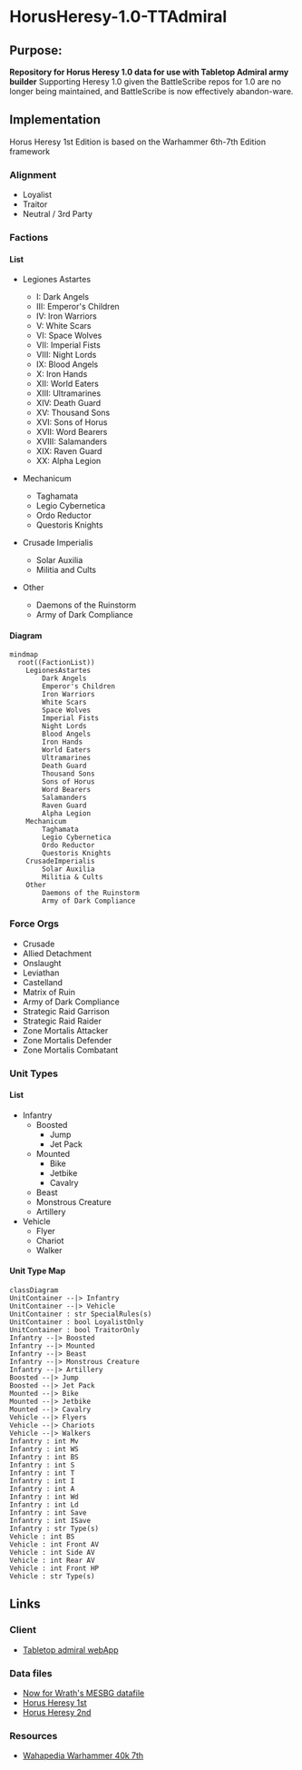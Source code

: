 # HorusHeresy-1.0-TTAdmiral
## Purpose: 
__Repository for Horus Heresy 1.0 data for use with Tabletop Admiral army builder__
Supporting Heresy 1.0 given the BattleScribe repos for 1.0 are no longer being maintained, and BattleScribe is now effectively abandon-ware. 

## Implementation
Horus Heresy 1st Edition is based on the Warhammer 6th-7th Edition framework
### Alignment
- Loyalist
- Traitor
- Neutral / 3rd Party

### Factions
#### List
- Legiones Astartes
    - I: Dark Angels
    - III: Emperor's Children
    - IV: Iron Warriors
    - V: White Scars
    - VI: Space Wolves
    - VII: Imperial Fists
    - VIII: Night Lords
    - IX: Blood Angels
    - X: Iron Hands
    - XII: World Eaters
    - XIII: Ultramarines
    - XIV: Death Guard
    - XV: Thousand Sons
    - XVI: Sons of Horus
    - XVII: Word Bearers
    - XVIII: Salamanders
    - XIX: Raven Guard
    - XX: Alpha Legion

- Mechanicum
    - Taghamata
    - Legio Cybernetica
    - Ordo Reductor
    - Questoris Knights
- Crusade Imperialis
    - Solar Auxilia
    - Militia and Cults
- Other
    - Daemons of the Ruinstorm
    - Army of Dark Compliance

#### Diagram
```mermaid
mindmap
  root((FactionList))
    LegionesAstartes
        Dark Angels
        Emperor's Children
        Iron Warriors
        White Scars
        Space Wolves
        Imperial Fists
        Night Lords
        Blood Angels
        Iron Hands
        World Eaters
        Ultramarines
        Death Guard
        Thousand Sons
        Sons of Horus
        Word Bearers
        Salamanders
        Raven Guard
        Alpha Legion
    Mechanicum
        Taghamata
        Legio Cybernetica
        Ordo Reductor
        Questoris Knights
    CrusadeImperialis
        Solar Auxilia
        Militia & Cults
    Other
        Daemons of the Ruinstorm
        Army of Dark Compliance
```

### Force Orgs
- Crusade
- Allied Detachment
- Onslaught
- Leviathan
- Castelland
- Matrix of Ruin
- Army of Dark Compliance
- Strategic Raid Garrison
- Strategic Raid Raider
- Zone Mortalis Attacker
- Zone Mortalis Defender
- Zone Mortalis Combatant

### Unit Types
#### List
- Infantry
    - Boosted
        - Jump
        - Jet Pack
    - Mounted
        - Bike
        - Jetbike
        - Cavalry
    - Beast
    - Monstrous Creature
    - Artillery
- Vehicle
    - Flyer
    - Chariot
    - Walker

#### Unit Type Map
```mermaid
classDiagram
UnitContainer --|> Infantry
UnitContainer --|> Vehicle
UnitContainer : str SpecialRules(s)
UnitContainer : bool LoyalistOnly
UnitContainer : bool TraitorOnly
Infantry --|> Boosted
Infantry --|> Mounted
Infantry --|> Beast
Infantry --|> Monstrous Creature
Infantry --|> Artillery
Boosted --|> Jump
Boosted --|> Jet Pack
Mounted --|> Bike
Mounted --|> Jetbike
Mounted --|> Cavalry
Vehicle --|> Flyers
Vehicle --|> Chariots
Vehicle --|> Walkers
Infantry : int Mv
Infantry : int WS
Infantry : int BS
Infantry : int S
Infantry : int T
Infantry : int I
Infantry : int A
Infantry : int Wd
Infantry : int Ld
Infantry : int Save
Infantry : int ISave
Infantry : str Type(s)
Vehicle : int BS
Vehicle : int Front AV
Vehicle : int Side AV
Vehicle : int Rear AV
Vehicle : int Front HP
Vehicle : str Type(s)
```

## Links
### Client
- <a href="https://modular.tabletopadmiral.com/">Tabletop admiral webApp</a>
### Data files
- <a href="https://nowforwrath.github.io/data.json">Now for Wrath's MESBG datafile</a>
- <a href="https://github.com/BSData/horus-heresy-1e">Horus Heresy 1st</a>
- <a href="https://github.com/BSData/horus-heresy">Horus Heresy 2nd</a>
### Resources
- <a href="https://scoolov.github.io/wh40000rules/home-page/">Wahapedia Warhammer 40k 7th</a>

